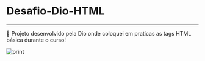 # Desafio-Dio-HTML

<hr>

:rocket: Projeto desenvolvido pela Dio onde coloquei em praticas as tags HTML básica durante o curso! 



![print](https://user-images.githubusercontent.com/103329909/229605278-041f7782-4c03-4faa-a596-bbfc401035a1.PNG)
